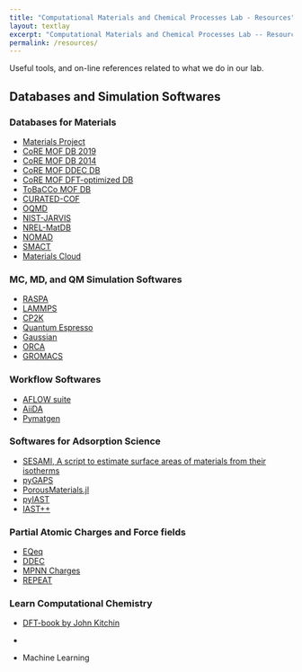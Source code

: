 ```yaml
---
title: "Computational Materials and Chemical Processes Lab - Resources"
layout: textlay
excerpt: "Computational Materials and Chemical Processes Lab -- Resources"
permalink: /resources/
---
```


Useful tools, and on-line references related to what we do in our lab.

## Databases and Simulation Softwares
### Databases for Materials
- [Materials Project](https://materialsproject.org/)
- [CoRE MOF DB 2019](https://zenodo.org/record/3677685#.XzeqW5MzY8M)
- [CoRE MOF DB 2014](https://zenodo.org/record/3228673#.XzevJZMzY8M)
- [CoRE MOF DDEC DB]()
- [CoRE MOF DFT-optimized DB]()
- [ToBaCCo MOF DB](https://github.com/tobacco-mofs/tobacco_3.0)
- [CURATED-COF](https://github.com/danieleongari/CURATED-COFs)
- [OQMD](http://oqmd.org/)
- [NIST-JARVIS](https://www.ctcms.nist.gov/~knc6/JARVIS.html)
- [NREL-MatDB](https://materials.nrel.gov/)
- [NOMAD](https://nomad-lab.eu/)
- [SMACT](https://github.com/WMD-group/SMACT)
- [Materials Cloud](https://www.materialscloud.org/explore/menu)

### MC, MD, and QM Simulation Softwares
- [RASPA](https://github.com/iRASPA/RASPA2)
- [LAMMPS](https://lammps.sandia.gov/)
- [CP2K](https://www.cp2k.org/)
- [Quantum Espresso](https://www.quantum-espresso.org/)
- [Gaussian](https://gaussian.com/gaussian16/)
- [ORCA](https://orcaforum.kofo.mpg.de/app.php/portal)
- [GROMACS](http://www.gromacs.org/)

### Workflow Softwares
- [AFLOW suite](http://www.aflowlib.org/)
- [AiiDA](http://www.aiida.net/)
- [Pymatgen](https://pymatgen.org/)

### Softwares for Adsorption Science
- [SESAMI, A script to estimate surface areas of materials from their isotherms](https://pubs.acs.org/doi/10.1021/acs.jpcc.9b02116)
- [pyGAPS](https://github.com/pauliacomi/pygaps)
- [PorousMaterials.jl](https://github.com/SimonEnsemble/PorousMaterials.jl)
- [pyIAST](https://github.com/CorySimon/pyIAST)
- [IAST++](https://sangwon91.github.io/IASTpp/)

### Partial Atomic Charges and Force fields
- [EQeq](https://github.com/numat/EQeq)
- [DDEC](https://sourceforge.net/projects/ddec/)
- [MPNN Charges](https://github.com/SimonEnsemble/mpn_charges)
- [REPEAT](http://titan.chem.uottawa.ca/?page_id=975)

### Learn Computational Chemistry
- [DFT-book by John Kitchin](http://kitchingroup.cheme.cmu.edu/dft-book/dft.html)
-


- Machine Learning
